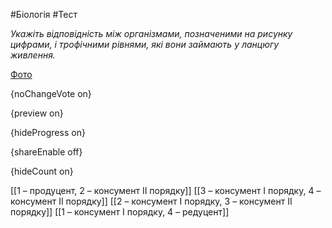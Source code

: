 #Біологія #Тест

*Укажіть відповідність між організмами, позначеними на рисунку цифрами, і трофічними рівнями, які вони займають у ланцюгу живлення.*

[Фото](https://zno.osvita.ua//doc/images/znotest/94/9497/38.jpg)

{noChangeVote on}

{preview on}

{hideProgress on}

{shareEnable off}

{hideCount on}

[[1 – продуцент, 2 – консумент ІІ порядку]]
[[3 – консумент І порядку, 4 – консумент ІІ порядку]]
[[2 – консумент І порядку, 3 – консумент ІІ порядку]]
[[1 – консумент І порядку, 4 – редуцент]]
